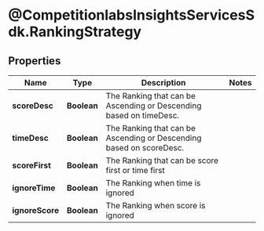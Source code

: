 # @CompetitionlabsInsightsServicesSdk.RankingStrategy

## Properties

Name | Type | Description | Notes
------------ | ------------- | ------------- | -------------
**scoreDesc** | **Boolean** | The Ranking that can be Ascending or Descending based on timeDesc. | 
**timeDesc** | **Boolean** | The Ranking that can be Ascending or Descending based on scoreDesc. | 
**scoreFirst** | **Boolean** | The Ranking that can be score first or time first | 
**ignoreTime** | **Boolean** | The Ranking when time is ignored | 
**ignoreScore** | **Boolean** | The Ranking when score is ignored | 


